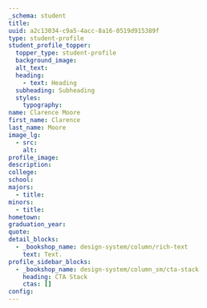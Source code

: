 ```yaml
---
_schema: student
title:
uuid: a2c13034-c9a5-4acc-8a16-0519d915389f
type: student-profile
student_profile_topper:
  topper_type: student-profile
  background_image:
  alt_text:
  heading:
    - text: Heading
  subheading: Subheading
  styles:
    typography:
name: Clarence Moore
first_name: Clarence
last_name: Moore
image_lg:
  - src:
    alt:
profile_image:
description:
college:
school:
majors:
  - title:
minors:
  - title:
hometown:
graduation_year:
quote:
detail_blocks:
  - _bookshop_name: design-system/column/rich-text
    text: Text.
profile_sidebar_blocks:
  - _bookshop_name: design-system/column_sm/cta-stack
    heading: CTA Stack
    ctas: []
config:
---
```


